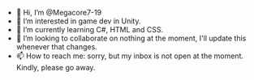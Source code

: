- 👋 Hi, I’m @Megacore7-19
- 👀 I’m interested in game dev in Unity.
- 🌱 I’m currently learning C#, HTML and CSS.
- 💞️ I’m looking to collaborate on nothing at the moment, I'll update this whenever that changes.
- 📫 How to reach me: sorry, but my inbox is not open at the moment. Kindly, please go away.

<!---
Megacore7-19/Megacore7-19 is a ✨ special ✨ repository because its `README.md` (this file) appears on your GitHub profile.
You can click the Preview link to take a look at your changes.
--->
